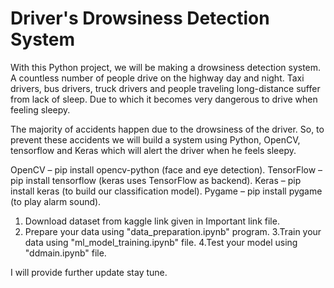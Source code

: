 # Driver's Drowsiness Detection System
With this Python project, we will be making a drowsiness detection system.
A countless number of people drive on the highway day and night. 
Taxi drivers, bus drivers, truck drivers and people traveling long-distance
suffer from lack of sleep.
Due to which it becomes very dangerous to drive when feeling sleepy.

The majority of accidents happen due to the drowsiness of the driver. 
So, to prevent these accidents we will build a system using Python, OpenCV,
tensorflow and Keras which will alert the driver when he feels sleepy.

OpenCV – pip install opencv-python (face and eye detection).
TensorFlow – pip install tensorflow (keras uses TensorFlow as backend).
Keras – pip install keras (to build our classification model).
Pygame – pip install pygame (to play alarm sound).

1. Download dataset from kaggle link given in Important link file.
2. Prepare your data using "data_preparation.ipynb" program.
3.Train your data using "ml_model_training.ipynb" file.
4.Test your model using "ddmain.ipynb" file.






I will provide further update stay tune.



